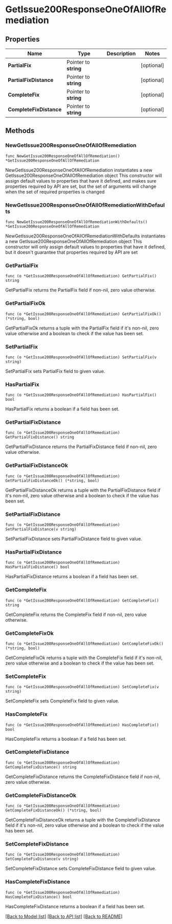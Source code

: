 # GetIssue200ResponseOneOfAllOfRemediation

## Properties

Name | Type | Description | Notes
------------ | ------------- | ------------- | -------------
**PartialFix** | Pointer to **string** |  | [optional] 
**PartialFixDistance** | Pointer to **string** |  | [optional] 
**CompleteFix** | Pointer to **string** |  | [optional] 
**CompleteFixDistance** | Pointer to **string** |  | [optional] 

## Methods

### NewGetIssue200ResponseOneOfAllOfRemediation

`func NewGetIssue200ResponseOneOfAllOfRemediation() *GetIssue200ResponseOneOfAllOfRemediation`

NewGetIssue200ResponseOneOfAllOfRemediation instantiates a new GetIssue200ResponseOneOfAllOfRemediation object
This constructor will assign default values to properties that have it defined,
and makes sure properties required by API are set, but the set of arguments
will change when the set of required properties is changed

### NewGetIssue200ResponseOneOfAllOfRemediationWithDefaults

`func NewGetIssue200ResponseOneOfAllOfRemediationWithDefaults() *GetIssue200ResponseOneOfAllOfRemediation`

NewGetIssue200ResponseOneOfAllOfRemediationWithDefaults instantiates a new GetIssue200ResponseOneOfAllOfRemediation object
This constructor will only assign default values to properties that have it defined,
but it doesn't guarantee that properties required by API are set

### GetPartialFix

`func (o *GetIssue200ResponseOneOfAllOfRemediation) GetPartialFix() string`

GetPartialFix returns the PartialFix field if non-nil, zero value otherwise.

### GetPartialFixOk

`func (o *GetIssue200ResponseOneOfAllOfRemediation) GetPartialFixOk() (*string, bool)`

GetPartialFixOk returns a tuple with the PartialFix field if it's non-nil, zero value otherwise
and a boolean to check if the value has been set.

### SetPartialFix

`func (o *GetIssue200ResponseOneOfAllOfRemediation) SetPartialFix(v string)`

SetPartialFix sets PartialFix field to given value.

### HasPartialFix

`func (o *GetIssue200ResponseOneOfAllOfRemediation) HasPartialFix() bool`

HasPartialFix returns a boolean if a field has been set.

### GetPartialFixDistance

`func (o *GetIssue200ResponseOneOfAllOfRemediation) GetPartialFixDistance() string`

GetPartialFixDistance returns the PartialFixDistance field if non-nil, zero value otherwise.

### GetPartialFixDistanceOk

`func (o *GetIssue200ResponseOneOfAllOfRemediation) GetPartialFixDistanceOk() (*string, bool)`

GetPartialFixDistanceOk returns a tuple with the PartialFixDistance field if it's non-nil, zero value otherwise
and a boolean to check if the value has been set.

### SetPartialFixDistance

`func (o *GetIssue200ResponseOneOfAllOfRemediation) SetPartialFixDistance(v string)`

SetPartialFixDistance sets PartialFixDistance field to given value.

### HasPartialFixDistance

`func (o *GetIssue200ResponseOneOfAllOfRemediation) HasPartialFixDistance() bool`

HasPartialFixDistance returns a boolean if a field has been set.

### GetCompleteFix

`func (o *GetIssue200ResponseOneOfAllOfRemediation) GetCompleteFix() string`

GetCompleteFix returns the CompleteFix field if non-nil, zero value otherwise.

### GetCompleteFixOk

`func (o *GetIssue200ResponseOneOfAllOfRemediation) GetCompleteFixOk() (*string, bool)`

GetCompleteFixOk returns a tuple with the CompleteFix field if it's non-nil, zero value otherwise
and a boolean to check if the value has been set.

### SetCompleteFix

`func (o *GetIssue200ResponseOneOfAllOfRemediation) SetCompleteFix(v string)`

SetCompleteFix sets CompleteFix field to given value.

### HasCompleteFix

`func (o *GetIssue200ResponseOneOfAllOfRemediation) HasCompleteFix() bool`

HasCompleteFix returns a boolean if a field has been set.

### GetCompleteFixDistance

`func (o *GetIssue200ResponseOneOfAllOfRemediation) GetCompleteFixDistance() string`

GetCompleteFixDistance returns the CompleteFixDistance field if non-nil, zero value otherwise.

### GetCompleteFixDistanceOk

`func (o *GetIssue200ResponseOneOfAllOfRemediation) GetCompleteFixDistanceOk() (*string, bool)`

GetCompleteFixDistanceOk returns a tuple with the CompleteFixDistance field if it's non-nil, zero value otherwise
and a boolean to check if the value has been set.

### SetCompleteFixDistance

`func (o *GetIssue200ResponseOneOfAllOfRemediation) SetCompleteFixDistance(v string)`

SetCompleteFixDistance sets CompleteFixDistance field to given value.

### HasCompleteFixDistance

`func (o *GetIssue200ResponseOneOfAllOfRemediation) HasCompleteFixDistance() bool`

HasCompleteFixDistance returns a boolean if a field has been set.


[[Back to Model list]](../README.md#documentation-for-models) [[Back to API list]](../README.md#documentation-for-api-endpoints) [[Back to README]](../README.md)


